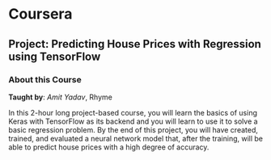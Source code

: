 # Coursera 
## Project: Predicting House Prices with Regression using TensorFlow
### About this Course
**Taught by**: *Amit Yadav*, Rhyme

In this 2-hour long project-based course, you will learn the basics of using Keras with TensorFlow as its backend and you will learn to use it to solve a basic regression problem. By the end of this project, you will have created, trained, and evaluated a neural network model that, after the training, will be able to predict house prices with a high degree of accuracy.
